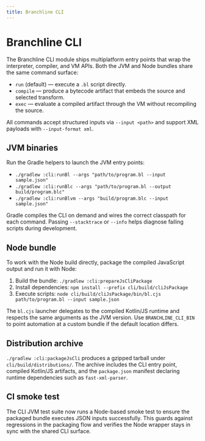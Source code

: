```yaml
---
title: Branchline CLI
---
```


# Branchline CLI

The Branchline CLI module ships multiplatform entry points that wrap the interpreter, compiler, and VM APIs. Both the JVM and Node bundles share the same command surface:

- `run` (default) — execute a `.bl` script directly.
- `compile` — produce a bytecode artifact that embeds the source and selected transform.
- `exec` — evaluate a compiled artifact through the VM without recompiling the source.

All commands accept structured inputs via `--input <path>` and support XML payloads with `--input-format xml`.

## JVM binaries

Run the Gradle helpers to launch the JVM entry points:

- `./gradlew :cli:runBl --args "path/to/program.bl --input sample.json"`
- `./gradlew :cli:runBlc --args "path/to/program.bl --output build/program.blc"`
- `./gradlew :cli:runBlvm --args "build/program.blc --input sample.json"`

Gradle compiles the CLI on demand and wires the correct classpath for each command. Passing `--stacktrace` or `--info` helps diagnose failing scripts during development.

## Node bundle

To work with the Node build directly, package the compiled JavaScript output and run it with Node:

1. Build the bundle: `./gradlew :cli:prepareJsCliPackage`
2. Install dependencies: `npm install --prefix cli/build/cliJsPackage`
3. Execute scripts: `node cli/build/cliJsPackage/bin/bl.cjs path/to/program.bl --input sample.json`

The `bl.cjs` launcher delegates to the compiled Kotlin/JS runtime and respects the same arguments as the JVM version. Use `BRANCHLINE_CLI_BIN` to point automation at a custom bundle if the default location differs.

## Distribution archive

`./gradlew :cli:packageJsCli` produces a gzipped tarball under `cli/build/distributions/`. The archive includes the CLI entry point, compiled Kotlin/JS artifacts, and the `package.json` manifest declaring runtime dependencies such as `fast-xml-parser`.

## CI smoke test

The CLI JVM test suite now runs a Node-based smoke test to ensure the packaged bundle executes JSON inputs successfully. This guards against regressions in the packaging flow and verifies the Node wrapper stays in sync with the shared CLI surface.
